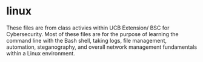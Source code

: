 # linux

These files are from class activies within UCB Extension/ BSC for Cybersecurity. Most of these files are for the purpose of learning the command line with the Bash shell, taking logs, file management, automation, steganography, and overall network management fundamentals within a Linux environment. 

